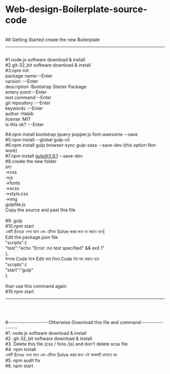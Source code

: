 # Web-design-Boilerplate-source-code
<br>## Getting Started create the new Boilerplate
<hr>
<br>#1.node.js software download & install
<br>#2.git-32_bit software download & install
<br>#3.npm init <br>
    	   package name:--Enter <br>
           varsion     :--Enter <br>
           description :Bootstrap Starter Package <br>
           entery point:--Enter <br>
           test command:--Enter <br>
        git repository :--Enter <br>
             keywords  :--Enter <br>
             author    :Habib   <br>
             license   :MIT     <br>
         Is this ok?   :--Enter <br>

#4.npm install bootstrap jquery popper.js font-awesome --save <br>
#5.npm install --global gulp-cli <br>
#6.npm install gulp browser-sync gulp-sass --save-dev (this option Not-work) <br>
#7.npm install gulp@3.9.1 --save-dev <br>
#8.create the new folder <br>
  src <br>
   ->css <br>
   ->js  <br>
   ->fonts <br>
   ->scss <br>
        ->style.css<br>
   ->img  <br>
   gulpfile.js <br>
    Copy the source and past this file <br><br>
  #9. gulp <br>
  #10.npm start <br>
     একটি Error দেখা যাবে এবং এটিকে Solve করার জন্য যা করতে হবে| <br>
    Edit the package.json file <br>
  "scripts":{ <br>
     "test":"echo \"Error: no test specified\" && exit 1"<br>
     },<br>
  উপরের Code টাকে Edit করে নিচের Code টার মত করতে হবে <br>
"scripts":{ <br>
     "start":"gulp" <br>
  },<br>   
 than use this command again <br>
#10.npm start

<hr>
<br><br><br>#--------------------Otherwise-Download this file and command-----------------
<br>#1. node.js software download & install
<br>#2. git-32_bit software download & install
<br>#3. Delete this file (css / fons /js) and don't delete scss file
<br>#4. npm install
<br> একটি Error দেখা যাবে এবং এটিকে Solve করার জন্য এই কমান্ডটি চালাতে হব
<br>#5. npm audit fix
<br>#6. npm start
